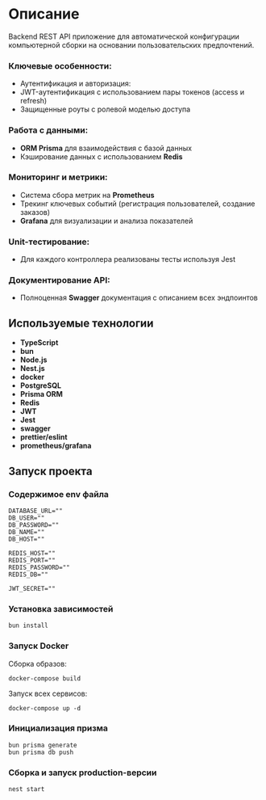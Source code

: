 # Описание

Backend REST API приложение для автоматической конфигурации компьютерной сборки на основании пользовательских предпочтений.

### Ключевые особенности:
- Аутентификация и авторизация:
- JWT-аутентификация с использованием пары токенов (access и refresh)
- Защищенные роуты с ролевой моделью доступа
### Работа с данными:
- **ORM Prisma** для взаимодействия с базой данных
- Кэширование данных с использованием **Redis**
### Мониторинг и метрики:
- Система сбора метрик на **Prometheus**
- Трекинг ключевых событий (регистрация пользователей, создание заказов)
- **Grafana** для визуализации и анализа показателей
### Unit-тестирование:
- Для каждого контроллера реализованы тесты используя Jest
### Документирование API:
- Полноценная **Swagger** документация с описанием всех эндпоинтов

## Используемые технологии

- **TypeScript**
- **bun**
- **Node.js**
- **Nest.js**
- **docker**
- **PostgreSQL**
- **Prisma ORM**
- **Redis**
- **JWT**
- **Jest**
- **swagger**
- **prettier/eslint**
- **prometheus/grafana**

## Запуск проекта

### Содержимое env файла

```
DATABASE_URL=""
DB_USER=""
DB_PASSWORD=""
DB_NAME=""
DB_HOST=""

REDIS_HOST=""  
REDIS_PORT=""  
REDIS_PASSWORD=""  
REDIS_DB=""

JWT_SECRET=""
```

### Установка зависимостей

```
bun install
```

### Запуск Docker

Сборка образов:
```
docker-compose build
```

Запуск всех сервисов:
```
docker-compose up -d
```

### Инициализация призма

```
bun prisma generate
bun prisma db push
```

### Сборка и запуск production-версии

```
nest start
```
